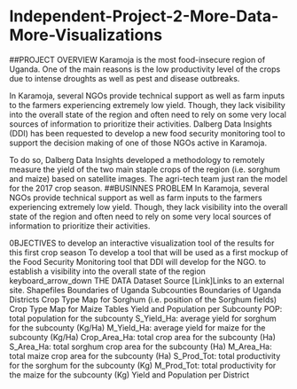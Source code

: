# Independent-Project-2-More-Data-More-Visualizations
##PROJECT OVERVIEW
Karamoja is the most food-insecure region of Uganda. One of the main reasons is the low productivity level of the crops due to intense droughts as well as pest and disease outbreaks.

In Karamoja, several NGOs provide technical support as well as farm inputs to the farmers experiencing extremely low yield. Though, they lack visibility into the overall state of the region and often need to rely on some very local sources of information to prioritize their activities. Dalberg Data Insights (DDI) has been requested to develop a new food security monitoring tool to support the decision making of one of those NGOs active in Karamoja.

To do so, Dalberg Data Insights developed a methodology to remotely measure the yield of the two main staple crops of the region (i.e. sorghum and maize) based on satellite images. The agri-tech team just ran the model for the 2017 crop season.
##BUSINNES PROBLEM
In Karamoja, several NGOs provide technical support as well as farm inputs to the farmers experiencing extremely low yield. Though, they lack visibility into the overall state of the region and often need to rely on some very local sources of information to prioritize their activities.

0BJECTIVES
to develop an interactive visualization tool of the results for this first crop season
To develop a tool that will be used as a first mockup of the Food Security Monitoring tool that DDI will develop for the NGO.
to establish a visibility into the overall state of the region
keyboard_arrow_down
THE DATA
Dataset Source [Link]Links to an external site. Shapefiles Boundaries of Uganda Subcounties Boundaries of Uganda Districts Crop Type Map for Sorghum (i.e. position of the Sorghum fields) Crop Type Map for Maize Tables Yield and Population per Subcounty POP: total population for the subcounty S_Yield_Ha: average yield for sorghum for the subcounty (Kg/Ha) M_Yield_Ha: average yield for maize for the subcounty (Kg/Ha) Crop_Area_Ha: total crop area for the subcounty (Ha) S_Area_Ha: total sorghum crop area for the subcounty (Ha) M_Area_Ha: total maize crop area for the subcounty (Ha) S_Prod_Tot: total productivity for the sorghum for the subcounty (Kg) M_Prod_Tot: total productivity for the maize for the subcounty (Kg) Yield and Population per District
